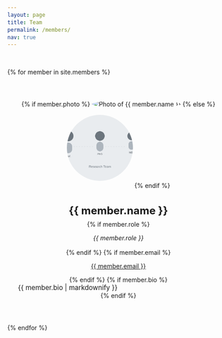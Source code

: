 ```yaml
---
layout: page
title: Team
permalink: /members/
nav: true
---
```


<div class="team-grid">
  {% for member in site.members %}
    <div class="team-member-card">
      {% if member.photo %}
        <img src="{{ member.photo | relative_url }}" alt="Photo of {{ member.name }}" class="team-member-photo">
      {% else %}
        <img src="/assets/img/team_placeholder.svg" alt="Placeholder photo for {{ member.name }}" class="team-member-photo">
      {% endif %}
      <div class="team-member-info">
        <h3 class="team-member-name">{{ member.name }}</h3>
        {% if member.role %}
          <p class="team-member-role">{{ member.role }}</p>
        {% endif %}
        {% if member.email %}
          <p class="team-member-email"><a href="mailto:{{ member.email }}">{{ member.email }}</a></p>
        {% endif %}
        {% if member.bio %}
          <div class="team-member-bio">
            {{ member.bio | markdownify }}
          </div>
        {% endif %}
      </div>
    </div>
  {% endfor %}
</div>

<style>
.team-grid {
  display: grid;
  grid-template-columns: repeat(auto-fill, minmax(280px, 1fr));
  gap: 2rem;
  padding-top: 2rem;
}
.team-member-card {
  border: 1px solid var(--border-color);
  border-radius: 8px;
  padding: 1.5rem;
  text-align: center;
  background-color: var(--card-bg-color);
  box-shadow: var(--shadow-sm);
  transition: all 0.3s ease;
}
.team-member-card:hover {
  transform: translateY(-5px);
  box-shadow: var(--shadow-md);
}
.team-member-photo {
  width: 150px;
  height: 150px;
  border-radius: 50%;
  object-fit: cover;
  margin-bottom: 1rem;
  border: 3px solid var(--border-color);
}
.team-member-name {
  font-size: 1.5rem;
  margin-bottom: 0.5rem;
}
.team-member-role {
  font-style: italic;
  color: var(--text-color-secondary);
  margin-bottom: 1rem;
}
.team-member-bio {
  text-align: left;
  font-size: 0.95rem;
  color: var(--text-color-secondary);
}
</style> 